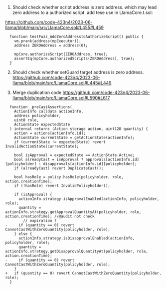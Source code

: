 1. Should check whether script address is zero address.
   which may lead zero address to a authorized script.
   add tese use in LlamaCore.t.sol:

https://github.com/code-423n4/2023-06-llama/blob/main/src/LlamaCore.sol#L455#L459

```solidity
  function testFuzz_AddZeroAddresstoAuthorizeScript() public {
    vm.prank(address(mpExecutor));
    address ZEROAddress = address(0);

    mpCore.authorizeScript(ZEROAddress, true);
    assertEq(mpCore.authorizedScripts(ZEROAddress), true);
  }
```

2. Should check whether setGuard target address is zero address.
https://github.com/code-423n4/2023-06-llama/blob/main/src/LlamaCore.sol#L445#L449

3. Merge duplication code
https://github.com/code-423n4/2023-06-llama/blob/main/src/LlamaCore.sol#L590#L617
```solidity
  function _preCastAssertions(
    ActionInfo calldata actionInfo,
    address policyholder,
    uint8 role,
    ActionState expectedState
  ) internal returns (Action storage action, uint128 quantity) {
    action = actions[actionInfo.id];
    ActionState currentState = getActionState(actionInfo);
    if (currentState != expectedState) revert InvalidActionState(currentState);

    bool isApproval = expectedState == ActionState.Active;
    bool alreadyCast = isApproval ? approvals[actionInfo.id][policyholder] : disapprovals[actionInfo.id][policyholder];
    if (alreadyCast) revert DuplicateCast();

    bool hasRole = policy.hasRole(policyholder, role, action.creationTime);
    if (!hasRole) revert InvalidPolicyholder();

    if (isApproval) {
      actionInfo.strategy.isApprovalEnabled(actionInfo, policyholder, role);
      quantity = actionInfo.strategy.getApprovalQuantityAt(policyholder, role, action.creationTime); //@audit not check
        // expiration ?
-     if (quantity == 0) revert CannotCastWithZeroQuantity(policyholder, role);
    } else {
      actionInfo.strategy.isDisapprovalEnabled(actionInfo, policyholder, role);
      quantity = actionInfo.strategy.getDisapprovalQuantityAt(policyholder, role, action.creationTime);
-     if (quantity == 0) revert CannotCastWithZeroQuantity(policyholder, role);
    }
+   if (quantity == 0) revert CannotCastWithZeroQuantity(policyholder, role);
  }
```